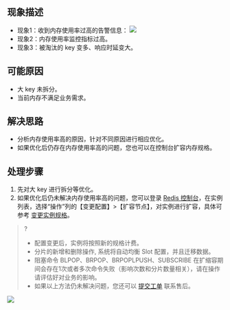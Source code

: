 
## 现象描述
- 现象1：收到内存使用率过高的告警信息：
![](https://main.qcloudimg.com/raw/cecce9b8116d76168d55ab20553f4bb9.png)
- 现象2：内存使用率监控指标过高。
- 现象3：被淘汰的 key 变多、响应时延变大。

## 可能原因
- 大 key 未拆分。
- 当前内存不满足业务需求。

## 解决思路
- 分析内存使用率高的原因，针对不同原因进行相应优化。
- 如果优化后仍存在内存使用率高的问题，您也可以在控制台扩容内存规格。

## 处理步骤
1. 先对大 key 进行拆分等优化。
2. 如果优化后仍未解决内存使用率高的问题，您可以登录 [Redis 控制台](https://console.cloud.tencent.com/redis)，在实例列表，选择“操作”列的【变更配置】>【扩容节点】，对实例进行扩容，具体可参考 [变更实例规格](https://cloud.tencent.com/document/product/239/30895)。
>?
>- 配置变更后，实例将按照新的规格计费。
>- 分片的新增和删除操作, 系统将自动均衡 Slot 配置，并且迁移数据。
>- 阻塞命令 BLPOP、BRPOP、BRPOPLPUSH、SUBSCRIBE 在扩缩容期间会存在1次或者多次命令失败（影响次数和分片数量相关），请在操作请评估好对业务的影响。
>- 如果以上方法仍未解决问题，您还可以 [提交工单](https://console.cloud.tencent.com/workorder/category) 联系售后。
>
![](https://main.qcloudimg.com/raw/7d7da97b2590d836b85ed129ec92d7f1.png)

